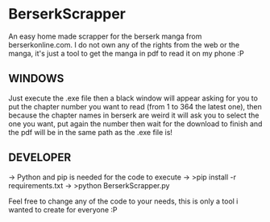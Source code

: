 # BerserkScrapper
An easy home made scrapper for the berserk manga from berserkonline.com. I do not own any of the rights from the web or the manga, it's just a tool to get the manga in pdf to read it on my phone :P

WINDOWS
--------
Just execute the .exe file then a black window will appear asking for you to put the chapter number you want to read
(from 1 to 364 the latest one), then because the chapter names in berserk are weird it will ask you to select
the one you want, put again the number then wait for the download to finish and the pdf will be in the same path
as the .exe file is!

DEVELOPER
---------
-> Python and pip is needed for the code to execute
-> >pip install -r requirements.txt
-> >python BerserkScrapper.py 

Feel free to change any of the code to your needs, this is only a tool i wanted to create for everyone :P
